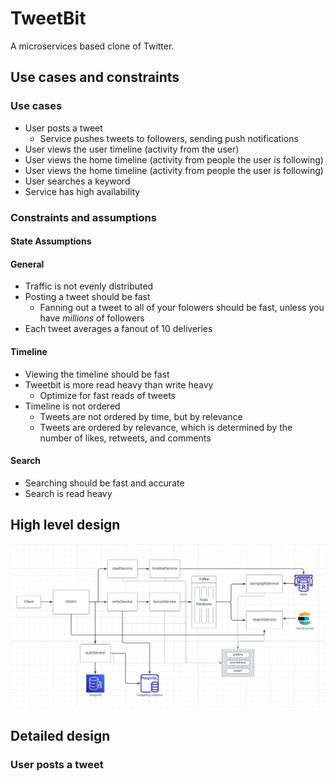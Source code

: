 # TweetBit

A microservices based clone of Twitter.

## Use cases and constraints

### Use cases
- User posts a tweet
    - Service pushes tweets to followers, sending push notifications
- User views the user timeline (activity from the user)
- User views the home timeline (activity from people the user is following)
- User views the home timeline (activity from people the user is following)
- User searches a keyword
- Service has high availability

### Constraints and assumptions

#### State Assumptions

#### General
- Traffic is not evenly distributed
- Posting a tweet should be fast
    - Fanning out a tweet to all of your folowers should be fast, unless you have _millions_ of followers
- Each tweet averages a fanout of 10 deliveries

#### Timeline
- Viewing the timeline should be fast
- Tweetbit is more read heavy than write heavy
    - Optimize for fast reads of tweets
- Timeline is not ordered   
    - Tweets are not ordered by time, but by relevance
    - Tweets are ordered by relevance, which is determined by the number of likes, retweets, and comments

#### Search
- Searching should be fast and accurate
- Search is read heavy

## High level design
![High level design](./frontend/highleveldesign.png)

## Detailed design

### User posts a tweet
